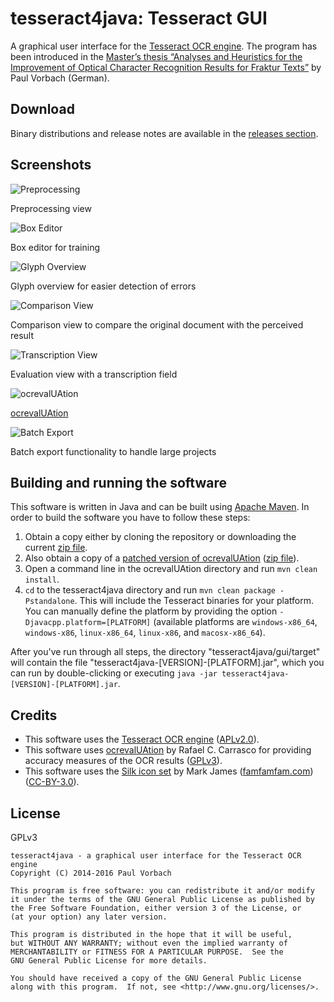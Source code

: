 # tesseract4java: Tesseract GUI


A graphical user interface for the [Tesseract OCR engine][tesseract]. The program has been introduced in the [Master’s
thesis “Analyses and Heuristics for the Improvement of Optical Character Recognition Results for Fraktur Texts”][thesis]
by Paul Vorbach (German).

[tesseract]: https://github.com/tesseract-ocr/tesseract
[thesis]: http://nbn-resolving.de/urn/resolver.pl?urn:nbn:de:bvb:20-opus-106527


## Download

Binary distributions and release notes are available in the [releases section].

[Releases section]: https://github.com/tesseract4java/tesseract4java/releases


## Screenshots

![Preprocessing](https://raw.githubusercontent.com/tesseract4java/tesseract-gui/master/screenshots/gui-preprocessing.png)

Preprocessing view

![Box Editor](https://raw.githubusercontent.com/tesseract4java/tesseract-gui/master/screenshots/gui-box-editor.png)

Box editor for training

![Glyph Overview](https://raw.githubusercontent.com/tesseract4java/tesseract-gui/master/screenshots/gui-glyph-overview.png)

Glyph overview for easier detection of errors

![Comparison View](https://raw.githubusercontent.com/tesseract4java/tesseract-gui/master/screenshots/gui-comparison.png)

Comparison view to compare the original document with the perceived result

![Transcription View](https://raw.githubusercontent.com/tesseract4java/tesseract-gui/master/screenshots/gui-evaluation.png)

Evaluation view with a transcription field

![ocrevalUAtion](https://raw.githubusercontent.com/tesseract4java/tesseract-gui/master/screenshots/ocrevaluation.png)

[ocrevalUAtion]

![Batch Export](https://raw.githubusercontent.com/tesseract4java/tesseract-gui/master/screenshots/gui-batch-export.png)

Batch export functionality to handle large projects


## Building and running the software

This software is written in Java and can be built using [Apache Maven]. In order to build the software you have to
follow these steps:

 1. Obtain a copy either by cloning the repository or downloading the current [zip file][zip].
 2. Also obtain a copy of a [patched version of ocrevalUAtion][ocrevalUAtion patched] ([zip file][ocrevalUAtion zip]).
 3. Open a command line in the ocrevalUAtion directory and run `mvn clean install`.
 4. `cd` to the tesseract4java directory and run `mvn clean package -Pstandalone`. This will include the
    Tesseract binaries for your platform. You can manually define the platform by providing the option
    `-Djavacpp.platform=[PLATFORM]` (available platforms are `windows-x86_64`, `windows-x86`, `linux-x86_64`, `linux-x86`,
    and `macosx-x86_64`).

After you've run through all steps, the directory "tesseract4java/gui/target" will contain the file
"tesseract4java-[VERSION]-[PLATFORM].jar", which you can run by double-clicking or executing
`java -jar tesseract4java-[VERSION]-[PLATFORM].jar`.

[Apache Maven]: https://maven.apache.org/
[zip]: https://github.com/tesseract4java/tesseract4java/archive/develop.zip
[ocrevalUAtion patched]: https://github.com/tesseract4java/ocrevalUAtion
[ocrevalUAtion zip]: https://github.com/tesseract4java/ocrevalUAtion/archive/master.zip


## Credits

  - This software uses the [Tesseract OCR engine][tesseract] ([APLv2.0]).
  - This software uses [ocrevalUAtion] by Rafael C. Carrasco for providing
    accuracy measures of the OCR results ([GPLv3]).
  - This software uses the [Silk icon set][silk] by Mark James
    ([famfamfam.com]) ([CC-BY-3.0]).

[APLv2.0]: http://www.apache.org/licenses/LICENSE-2.0
[GPLv3]: https://www.gnu.org/licenses/gpl-3.0.html
[ocrevalUAtion]: https://github.com/impactcentre/ocrevalUAtion
[silk]: http://www.famfamfam.com/lab/icons/silk/
[famfamfam.com]: http://www.famfamfam.com/
[CC-BY-3.0]: http://creativecommons.org/licenses/by/3.0/


## License

GPLv3

~~~
tesseract4java - a graphical user interface for the Tesseract OCR engine
Copyright (C) 2014-2016 Paul Vorbach

This program is free software: you can redistribute it and/or modify
it under the terms of the GNU General Public License as published by
the Free Software Foundation, either version 3 of the License, or
(at your option) any later version.

This program is distributed in the hope that it will be useful,
but WITHOUT ANY WARRANTY; without even the implied warranty of
MERCHANTABILITY or FITNESS FOR A PARTICULAR PURPOSE.  See the
GNU General Public License for more details.

You should have received a copy of the GNU General Public License
along with this program.  If not, see <http://www.gnu.org/licenses/>.
~~~
